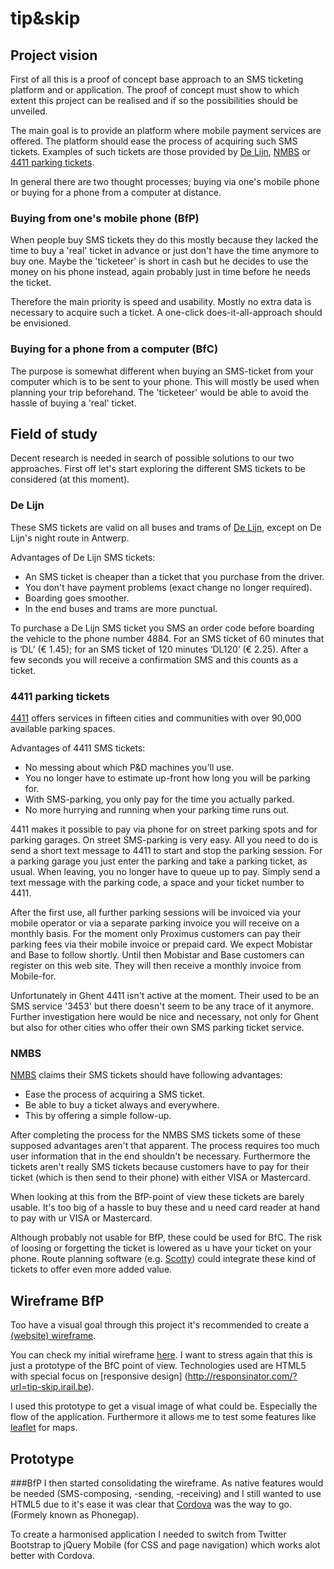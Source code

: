 tip&skip
=========
Project vision
--------------
First of all this is a proof of concept base approach to an SMS ticketing platform and or application.
The proof of concept must show to which extent this project can be realised and if so the possibilities
should be unveiled.

The main goal is to provide an platform where mobile payment services are offered. The platform should 
ease the process of acquiring such SMS tickets. Examples of such tickets are those provided by 
[De Lijn](http://www.delijn.be/en/verkooppunten/sms_ticketing_copy.htm), 
[NMBS](http://www.b-rail.be/nat/N/practical/pointsofsale/mobile/index.php) or 
[4411 parking tickets](http://www.4411.be/en/).

In general there are two thought processes; buying via one's mobile phone or buying for a phone from a 
computer at distance.

### Buying from one's mobile phone (BfP)
When people buy SMS tickets they do this mostly because they lacked the time to buy a 'real' ticket in advance
or just don't have the time anymore to buy one. Maybe the 'ticketeer' is short in cash but he decides to use the 
money on his phone instead, again probably just in time before he needs the ticket.

Therefore the main priority is speed and usability. Mostly no extra data is necessary to acquire such a ticket.
A one-click does-it-all-approach should be envisioned.

### Buying for a phone from a computer (BfC)
The purpose is somewhat different when buying an SMS-ticket from your computer which is to be sent to your phone.
This will mostly be used when planning your trip beforehand. The 'ticketeer' would be able to avoid the hassle of 
buying a 'real' ticket.

Field of study
--------------
Decent research is needed in search of possible solutions to our two approaches. First off let's start exploring the
different SMS tickets to be considered (at this moment).

### De Lijn
These SMS tickets are valid on all buses and trams of [De Lijn](http://www.delijn.be/en/verkooppunten/sms_ticketing_copy.htm), 
except on De Lijn's night route in Antwerp.

Advantages of De Lijn SMS tickets:
* An SMS ticket is cheaper than a ticket that you purchase from the driver.
* You don't have payment problems (exact change no longer required).
* Boarding goes smoother.
* In the end buses and trams are more punctual.

To purchase a De Lijn SMS ticket you SMS an order code before boarding the vehicle to the phone number 4884. 
For an SMS ticket of 60 minutes that is ‘DL’ (€ 1.45); for an SMS ticket of 120 minutes ‘DL120’ (€ 2.25). After a 
few seconds you will receive a confirmation SMS and this counts as a ticket.

### 4411 parking tickets
[4411](http://www.4411.be/en/) offers services in fifteen cities and communities with over 90,000 available parking spaces.

Advantages of 4411 SMS tickets:
* No messing about which P&D machines you'll use.
* You no longer have to estimate up-front how long you will be parking for.
* With SMS-parking, you only pay for the time you actually parked.
* No more hurrying and running when your parking time runs out.

4411 makes it possible to pay via phone for on street parking spots and for parking garages. On street SMS-parking is very easy. 
All you need to do is send a short text message to 4411 to start and stop the parking session. For a parking garage 
you just enter the parking and take a parking ticket, as usual. When leaving, you no longer have to queue up to pay. 
Simply send a text message with the parking code, a space and your ticket number to 4411.

After the first use, all further parking sessions will be invoiced via your mobile operator or via a separate parking 
invoice you will receive on a monthly basis. For the moment only Proximus customers can pay their parking fees via their mobile 
invoice or prepaid card. We expect Mobistar and Base to follow shortly. Until then Mobistar and Base customers can 
register on this web site. They will then receive a monthly invoice from Mobile-for.

Unfortunately in Ghent 4411 isn't active at the moment. Their used to be an SMS service '3453' but there doesn't seem to be any
trace of it anymore. Further investigation here would be nice and necessary, not only for Ghent but also for other cities who
offer their own SMS parking ticket service.

### NMBS
[NMBS](http://www.b-rail.be/nat/N/practical/pointsofsale/mobile/index.php) claims their SMS tickets should have following 
advantages:
* Ease the process of acquiring a SMS ticket.
* Be able to buy a ticket always and everywhere.
* This by offering a simple follow-up.

After completing the process for the NMBS SMS tickets some of these supposed advantages aren't that apparent. The 
process requires too much user information that in the end shouldn't be necessary. Furthermore the tickets aren't 
really SMS tickets because customers have to pay for their ticket (which is then send to their phone) with either 
VISA or Mastercard.

When looking at this from the BfP-point of view these tickets are barely usable. It's too big of a hassle to buy 
these and u need card reader at hand to pay with ur VISA or Mastercard.

Although probably not usable for BfP, these could be used for BfC. The risk of loosing or forgetting the ticket is 
lowered as u have your ticket on your phone. Route planning software (e.g. [Scotty](http://www.scotty.be)) could 
integrate these kind of tickets to offer even more added value.

Wireframe BfP
-------------
Too have a visual goal through this project it's recommended to create a 
[(website) wireframe](http://en.wikipedia.org/wiki/Website_wireframe).

You can check my initial wireframe [here](http://tipskip.irail.be). I want to stress again that this is just a
prototype of the BfC point of view. Technologies used are HTML5 with special focus on [responsive design]
(http://responsinator.com/?url=tip-skip.irail.be).

I used this prototype to get a visual image of what could be. Especially the flow of the application. Furthermore
it allows me to test some features like [leaflet](http://leaflet.cloudmade.com/) for maps.

Prototype
---------
###BfP
I then started consolidating the wireframe. As native features would be needed (SMS-composing, -sending, -receiving)
and I still wanted to use HTML5 due to it's ease it was clear that [Cordova](http://phonegap.com/2012/03/19/phonegap-cordova-and-what%E2%80%99s-in-a-name/)
was the way to go. (Formely known as Phonegap).

To create a harmonised application I needed to switch from Twitter Bootstrap to jQuery Mobile (for CSS and page navigation) which works alot better
with Cordova.

